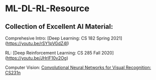 # ML-DL-RL-Resource

## Collection of Excellent AI Material:

Comprehesive Intro: [Deep Learning: CS 182 Spring 2021] (https://youtu.be/rSY1pVGdZ4I)

RL: [Deep Reinforcement Learning: CS 285 Fall 2020] (https://youtu.be/JHrlF10v2Og)

Computer Vision: [Convolutional Neural Networks for Visual Recognition: CS231n](https://youtu.be/vT1JzLTH4G4)
